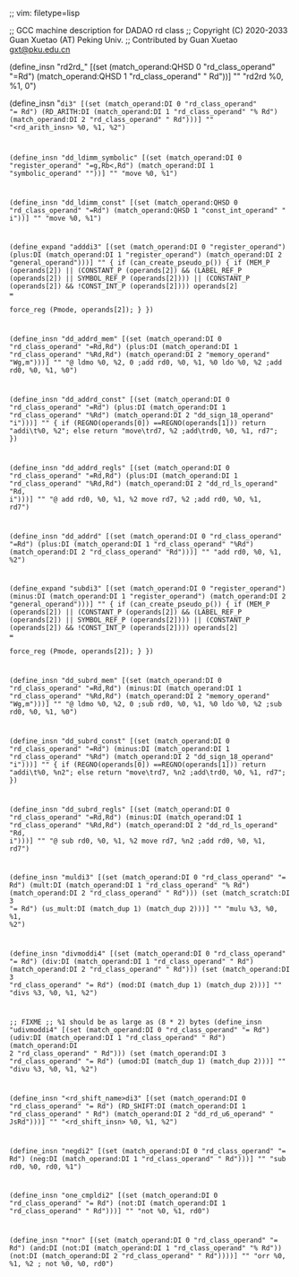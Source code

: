 ;; vim: filetype=lisp

;; GCC machine description for DADAO rd class
;; Copyright (C) 2020-2033 Guan Xuetao (AT) Peking Univ.
;; Contributed by Guan Xuetao <gxt@pku.edu.cn>

(define_insn "rd2rd_<mode>"
  [(set (match_operand:QHSD 0 "rd_class_operand" "=Rd")
        (match_operand:QHSD 1 "rd_class_operand" " Rd"))]
	""
	"rd2rd	%0, %1, 0")

(define_insn "<code>di3"
  [(set          (match_operand:DI 0 "rd_class_operand" "=   Rd")
    (RD_ARITH:DI (match_operand:DI 1 "rd_class_operand" "%   Rd")
                 (match_operand:DI 2 "rd_class_operand" "    Rd")))]
	""
	"<rd_arith_insn>	%0, %1, %2")

(define_insn "dd_ldimm_symbolic"
  [(set (match_operand:DI 0 "register_operand" "=g,Rb<,Rd")
        (match_operand:DI 1 "symbolic_operand" ""))]
	""
	"move	%0, %1")

(define_insn "dd_ldimm_const<mode>"
  [(set (match_operand:QHSD 0 "rd_class_operand"  "=Rd")
        (match_operand:QHSD 1 "const_int_operand" "  i"))]
	""
	"move	%0, %1")

(define_expand "adddi3"
  [(set      (match_operand:DI 0 "register_operand")
    (plus:DI (match_operand:DI 1 "register_operand")
             (match_operand:DI 2 "general_operand")))]
  ""
{
  if (can_create_pseudo_p())
    {
      if (MEM_P (operands[2])
	  || (CONSTANT_P (operands[2])
		&& (LABEL_REF_P (operands[2])
		|| SYMBOL_REF_P (operands[2])))
	  || (CONSTANT_P (operands[2])
		&& !CONST_INT_P (operands[2])))
	operands[2] =	\
		force_reg (Pmode, operands[2]);
    }
})

(define_insn "dd_addrd_mem"
  [(set      (match_operand:DI 0 "rd_class_operand" "=Rd,Rd")
    (plus:DI (match_operand:DI 1 "rd_class_operand" "%Rd,Rd")
             (match_operand:DI 2 "memory_operand"    "Wg,m")))]
        ""
	"@
	ldmo	%0, %2, 0	\;add	rd0, %0, %1, %0
	ldo	%0, %2	\;add	rd0, %0, %1, %0")

(define_insn "dd_addrd_const"
  [(set      (match_operand:DI 0 "rd_class_operand" "=Rd")
    (plus:DI (match_operand:DI 1 "rd_class_operand" "%Rd")
             (match_operand:DI 2 "dd_sign_18_operand" "i")))]
  ""
  {
    if (REGNO(operands[0])
      ==REGNO(operands[1])) return "addi\t%0, %2";
    else return "move\trd7, %2 \;add\trd0, %0, %1, rd7";
  })

(define_insn "dd_addrd_regls"
  [(set      (match_operand:DI 0 "rd_class_operand" "=Rd,Rd")
    (plus:DI (match_operand:DI 1 "rd_class_operand" "%Rd,Rd")
             (match_operand:DI 2 "dd_rd_ls_operand"  "Rd, i")))]
  ""
  "@
  add	rd0, %0, %1, %2
  move	rd7, %2	\;add	rd0, %0, %1, rd7")

(define_insn "dd_addrd"
  [(set      (match_operand:DI 0 "rd_class_operand" "=Rd")
    (plus:DI (match_operand:DI 1 "rd_class_operand" "%Rd")
             (match_operand:DI 2 "rd_class_operand"  "Rd")))]
	""
	"add	rd0, %0, %1, %2")

(define_expand "subdi3"
  [(set      (match_operand:DI 0 "register_operand")
   (minus:DI (match_operand:DI 1 "register_operand")
             (match_operand:DI 2 "general_operand")))]
  ""
{
  if (can_create_pseudo_p())
    {
      if (MEM_P (operands[2])
	  || (CONSTANT_P (operands[2])
		&& (LABEL_REF_P (operands[2])
		|| SYMBOL_REF_P (operands[2])))
	  || (CONSTANT_P (operands[2])
		&& !CONST_INT_P (operands[2])))
	operands[2] =	\
		force_reg (Pmode, operands[2]);
    }
})

(define_insn "dd_subrd_mem"
  [(set      (match_operand:DI 0 "rd_class_operand" "=Rd,Rd")
   (minus:DI (match_operand:DI 1 "rd_class_operand" "%Rd,Rd")
             (match_operand:DI 2 "memory_operand"    "Wg,m")))]
        ""
	"@
	ldmo	%0, %2, 0	\;sub	rd0, %0, %1, %0
	ldo	%0, %2	\;sub	rd0, %0, %1, %0")

(define_insn "dd_subrd_const"
  [(set      (match_operand:DI 0 "rd_class_operand" "=Rd")
   (minus:DI (match_operand:DI 1 "rd_class_operand" "%Rd")
             (match_operand:DI 2 "dd_sign_18_operand" "i")))]
  ""
{
  if (REGNO(operands[0])
    ==REGNO(operands[1])) return "addi\t%0, %n2";
  else return "move\trd7, %n2 \;add\trd0, %0, %1, rd7";
})

(define_insn "dd_subrd_regls"
  [(set      (match_operand:DI 0 "rd_class_operand" "=Rd,Rd")
   (minus:DI (match_operand:DI 1 "rd_class_operand" "%Rd,Rd")
             (match_operand:DI 2 "dd_rd_ls_operand"  "Rd, i")))]
	""
	"@
	sub	rd0, %0, %1, %2
	move	rd7, %n2	\;add	rd0, %0, %1, rd7")

(define_insn "muldi3"
  [(set      (match_operand:DI 0 "rd_class_operand" "= Rd")
    (mult:DI (match_operand:DI 1 "rd_class_operand" "% Rd")
             (match_operand:DI 2 "rd_class_operand" "  Rd")))
   (set      (match_scratch:DI 3                    "= Rd")
             (us_mult:DI (match_dup 1) (match_dup 2)))]
	""
	"mulu	%3, %0, %1, %2")

(define_insn "divmoddi4"
  [(set     (match_operand:DI 0 "rd_class_operand" "= Rd")
    (div:DI (match_operand:DI 1 "rd_class_operand" "  Rd")
            (match_operand:DI 2 "rd_class_operand" "  Rd")))
   (set     (match_operand:DI 3 "rd_class_operand" "= Rd")
            (mod:DI (match_dup 1) (match_dup 2)))]
	""
	"divs	%3, %0, %1, %2")

;; FIXME
;; %1 should be as large as (8 * 2) bytes
(define_insn "udivmoddi4"
  [(set      (match_operand:DI 0 "rd_class_operand" "= Rd")
    (udiv:DI (match_operand:DI 1 "rd_class_operand" "  Rd")
             (match_operand:DI 2 "rd_class_operand" "  Rd")))
   (set      (match_operand:DI 3 "rd_class_operand" "= Rd")
             (umod:DI (match_dup 1) (match_dup 2)))]
	""
	"divu	%3, %0, %1, %2")

(define_insn "<rd_shift_name>di3"
  [(set          (match_operand:DI 0 "rd_class_operand" "=   Rd")
    (RD_SHIFT:DI (match_operand:DI 1 "rd_class_operand" "    Rd")
                 (match_operand:DI 2 "dd_rd_u6_operand" "  JsRd")))]
	""
	"<rd_shift_insn>	%0, %1, %2")

(define_insn "negdi2"
  [(set     (match_operand:DI 0 "rd_class_operand" "= Rd")
    (neg:DI (match_operand:DI 1 "rd_class_operand" "  Rd")))]
	""
	"sub	rd0, %0, rd0, %1")

(define_insn "one_cmpldi2"
  [(set     (match_operand:DI 0 "rd_class_operand" "= Rd")
    (not:DI (match_operand:DI 1 "rd_class_operand" "  Rd")))]
	""
	"not	%0, %1, rd0")

(define_insn "*nor"
  [(set             (match_operand:DI 0 "rd_class_operand" "=   Rd")
    (and:DI (not:DI (match_operand:DI 1 "rd_class_operand" "%   Rd"))
            (not:DI (match_operand:DI 2 "rd_class_operand" "    Rd"))))]
	""
	"orr	%0, %1, %2	\;	not	%0, %0, rd0")

